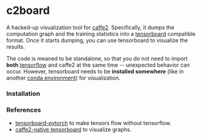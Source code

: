 # c2board

A hacked-up visualization tool for [caffe2](https://caffe2.ai/). Specifically, it dumps the computation graph and the training statistics into a [tensorboard](https://www.tensorflow.org/programmers_guide/summaries_and_tensorboard) compatible format. Once it starts dumping, you can use tensorboard to visualize the results.

The code is meaned to be standalone, so that you do not need to import **both** [tensorflow](https://www.tensorflow.org/) and caffe2 at the same time -- unexpected behavior can occur. However, tensorboard needs to be **installed somewhere** (like in another [conda environment](https://conda.io/docs/user-guide/tasks/manage-environments.html)) for visualization.

### Installation



### References

- [tensorboard-pytorch](https://github.com/lanpa/tensorboard-pytorch) to make tensors flow without tensorflow.
- [caffe2-native tensorboard](https://github.com/caffe2/caffe2/tree/master/caffe2/contrib/tensorboard) to visualize graphs.